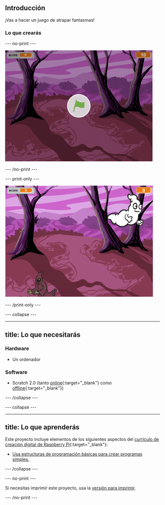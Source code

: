 ## Introducción

¡Vas a hacer un juego de atrapar fantasmas!

### Lo que crearás

\--- no-print \---

![showcase](images/showcase.gif)

\--- /no-print \---

\--- print-only \---

![showcase](images/showcase-static.png)

\--- /print-only \---

\--- collapse \---

* * *

## title: Lo que necesitarás

### Hardware

+ Un ordenador

### Software

+ Scratch 2.0 (tanto [online](http://rpf.io/scratchon){:target="_blank"} como [offline](http://rpf.io/scratchoff){:target="_blank"})

\--- /collapse \---

\--- collapse \---

* * *

## title: Lo que aprenderás

Este proyecto incluye elementos de los siguientes aspectos del [currículo de creación digital de Raspberry Pi](http://rpf.io/curriculum){:target="_blank"}:

+ [Usa estructuras de programación básicas para crear programas simples.](https://www.raspberrypi.org/curriculum/programming/creator)

\--- /collapse \---

\--- no-print \---

Si necesitas imprimir este proyecto, usa la [versión para imprimir](https://projects.raspberrypi.org/en/projects/ghostbusters/print).

\--- /no-print \---